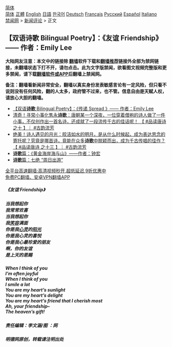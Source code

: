 <!-- 面包屑导航 --> <div class="breadcrumb"><!-- GTranslate: https://gtranslate.io/ -->  <div class="switcher notranslate">  <div class="selected">  <a href="#" onclick="return false;"> 简体</a>  </div>  <div class="option">  <a href="https://www.bannedbook.org" onclick="doGTranslate('zh-CN|zh-CN');jQuery('div.switcher div.selected a').html(jQuery(this).html());return false;" title="简体中文" class="nturl selected"> 简体</a>  <a href="https://www.bannedbook.org/zh-tw/" onclick="doGTranslate('zh-CN|zh-TW');jQuery('div.switcher div.selected a').html(jQuery(this).html());return false;" title="繁體中文" class="nturl"> 正體</a>  <a href="https://www.bannedbook.org/en/" onclick="doGTranslate('zh-CN|en');jQuery('div.switcher div.selected a').html(jQuery(this).html());return false;" title="English" class="nturl"> English</a>  <a href="https://www.bannedbook.org/ja/" onclick="doGTranslate('zh-CN|ja');jQuery('div.switcher div.selected a').html(jQuery(this).html());return false;" title="日本語" class="nturl"> 日語</a>  <a href="https://www.bannedbook.org/ko/" onclick="doGTranslate('zh-CN|ko');jQuery('div.switcher div.selected a').html(jQuery(this).html());return false;" title="한국어" class="nturl"> 한국어</a>  <a href="https://www.bannedbook.org/de/" onclick="doGTranslate('zh-CN|de');jQuery('div.switcher div.selected a').html(jQuery(this).html());return false;" title="Deutsch" class="nturl"> Deutsch</a>  <a href="https://www.bannedbook.org/fr/" onclick="doGTranslate('zh-CN|fr');jQuery('div.switcher div.selected a').html(jQuery(this).html());return false;" title="Français" class="nturl"> Français</a>  <a href="https://www.bannedbook.org/ru/" onclick="doGTranslate('zh-CN|ru');jQuery('div.switcher div.selected a').html(jQuery(this).html());return false;" title="Русский" class="nturl"> Русский</a>  <a href="https://www.bannedbook.org/es/" onclick="doGTranslate('zh-CN|es');jQuery('div.switcher div.selected a').html(jQuery(this).html());return false;" title="Español" class="nturl"> Español</a>  <a href="https://www.bannedbook.org/it/" onclick="doGTranslate('zh-CN|it');jQuery('div.switcher div.selected a').html(jQuery(this).html());return false;" title="Italiano" class="nturl"> Italiano</a>  </div>  </div>      <div class='breadcrumb-sub'><!-- Breadcrumb NavXT 6.3.0 --> <a href="https://www.bannedbook.org/" class="home">禁闻网</a> &gt; <a href="https://www.bannedbook.org/bnews/comments/" class="category">新闻评论</a> &gt; 正文</div></div><h2>【双语诗歌 Bilingual Poetry】：《友谊 Friendship》—— 作者：Emily Lee</h2> <p class="notice"><b>大陆网友注意：本文中的链接除 <a href="https://github.com/bannedbook/fanqiang" >翻墙</a>软件下载和<a href="https://github.com/killgcd/justmysocks/blob/master/README.md">翻墙推荐</a>链接外全部为禁网链接，未翻墙状态下打不开，请勿点击。此为文字版禁闻，欲看图文视频完整版和更多禁闻，请下载<a href="https://github.com/bannedbook/fanqiang">翻墙软件或APP</a>后翻墙上禁闻网。</p><p>备注：翻墙看新闻非常安全，翻墙以真实身份发表敏感言论有一定风险，但只看不说则没有任何风险，翻的人太多，政府管不过来，也不管。信息自由是天赋人权，请放心大胆的翻墙。</b></p>  <div class="entry"> <ul class='op-related-articles' title='相关阅读'> <li><a href='https://www.bannedbook.org/bnews/comments/20210821/1610274.html' target='_blank'>【双语<b>诗歌</b> Bilingual Poetry】：《传递 Spread 》—— 作者：Emily Lee</a></li> <li><a href='https://www.bannedbook.org/bnews/bannedvideo/20210804/1608593.html' target='_blank'>清奇！寻常小事化隽永<b>诗歌</b>：唐朝某一个深夜，一位穿着僧袍的诗人做了一件小事，不仅创作出一首名诗，还成就了一段流传千古的佳话呢！ 【 #品读唐诗 之十 】｜  #古韵流芳</a></li> <li><a href='https://www.bannedbook.org/bnews/bannedvideo/20210818/1608590.html' target='_blank'>绝美！诗人遇见的月光：皎洁如水的明月，是从什么时候起，成为表达思念的寄托呢？究竟是哪首诗，竟能在众多<b>诗歌</b>中脱颖而出，成为千古传唱的佳作？【 #品读唐诗 之十三 】｜  #古韵流芳</a></li> <li><a href='https://www.bannedbook.org/bnews/comments/20210818/1608073.html' target='_blank'><b>诗歌</b>篇：《黄金海岸海与山》——作者：钟宏</a></li> <li><a href='https://www.bannedbook.org/bnews/comments/20210816/1606966.html' target='_blank'><b>诗歌</b>篇：七绝 “周日出游”</a></li> </ul> <p class="texttj"> <a href="https://github.com/bannedbook/fanqiang/wiki/V2ray%E6%9C%BA%E5%9C%BA" target="_blank">全平台高速翻墙:高清视频秒开,超低延迟,9折优惠中</a><br/> <a href="https://github.com/bannedbook/fanqiang/wiki/%E7%A6%81%E9%97%BB%E7%BD%91%E5%AE%89%E5%8D%93%E7%BF%BB%E5%A2%99%E6%96%B0%E9%97%BBAPP" target="_blank">免费PC翻墙、安卓VPN翻墙APP</a></p><p>              <a href="https://i0.wp.com/upload-images-bucket-v64rleca837do.s3.eu-west-1.amazonaws.com/wp-content/uploads/2021/09/01133453/240180066_585408409287164_8182443817318665512_n.jpg?fit=768%2C432&#038;ssl=1" data-caption=""></a>                            </p>  <h5>《友谊 Friendship》</h5> <h5>当我想起你<br /> 我常常欢喜<br /> 当我想起你<br /> 我<a href="https://www.bannedbook.org/bnews/tag/%E7%AC%91%E5%AE%B9/" class="st_tag internal_tag" rel="tag" title="标签 笑容 下的日志">笑容</a>满面<br /> 你是我<a href="https://www.bannedbook.org/bnews/tag/%E5%BF%83%E7%81%B5/" class="st_tag internal_tag" rel="tag" title="标签 心灵 下的日志">心灵</a>的<a href="https://www.bannedbook.org/bnews/tag/%E9%98%B3%E5%85%89/" class="st_tag internal_tag" rel="tag" title="标签 阳光 下的日志">阳光</a><br /> 你是我心灵的喜悦<br /> 你是我心最珍爱的朋友<br /> 啊，你的友谊<br /> 是上天的恩赐</h5> <h5>When I think of you<br /> I&#8217;m often joyful<br /> When I think of you<br /> I smile a lot<br /> You are my heart&#8217;s sunlight<br /> You are my heart&#8217;s delight<br /> You are my heart&#8217;s friend that I cherish most<br /> Ah, your friendship&#8211;<br /> The heaven&#8217;s gift!</h5> <h5></h5> <h5>责任编辑：李文涵/图 ：网</h5> <h5>明德网原创，转载请注明出处</h5> <h5></h5> </p><a name='sharetosocial'></a>  <div style="margin-bottom:5px;padding-bottom:5px;clear:both"> <div id="archive-pix-1" class="banner-ads"> <!-- AuctionX Display platform tag START --> <div id="26318x728x90x621x_ADSLOT2" clicktrack="%%CLICK_URL_ESC%%"></div> <!-- AuctionX Display platform tag END --> </div> <div id="archive-pix-2" class="banner-ads"> <!-- AuctionX Display platform tag START --> <div id="26315x300x250x621x_ADSLOT2" clicktrack="%%CLICK_URL_ESC%%"></div> <!-- AuctionX Display platform tag END --> </div> </div>  <div id="archive-pix-1" class="banner-ads"> <!-- AuctionX Display platform tag START --> <div id="26318x728x90x621x_ADSLOT3" clicktrack="%%CLICK_URL_ESC%%"></div> <!-- AuctionX Display platform tag END --> </div> </div><!--END ENTRY--> 
